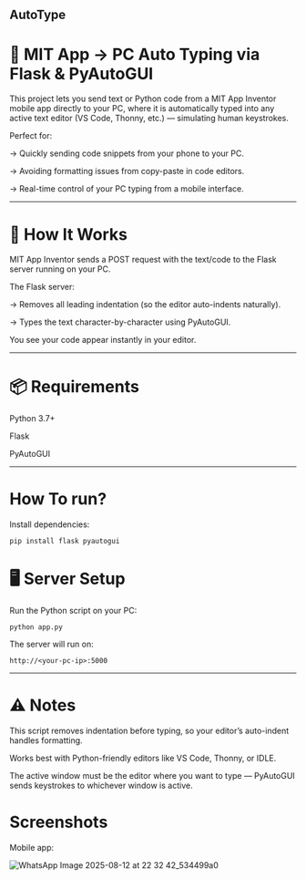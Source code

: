 ## AutoType

# 📲 MIT App → PC Auto Typing via Flask & PyAutoGUI

This project lets you send text or Python code from a MIT App Inventor mobile app directly to your PC, where it is automatically typed into any active text editor (VS Code, Thonny, etc.) — simulating human keystrokes.

Perfect for:

-> Quickly sending code snippets from your phone to your PC.

-> Avoiding formatting issues from copy-paste in code editors.

-> Real-time control of your PC typing from a mobile interface.

---

# 🚀 How It Works
MIT App Inventor sends a POST request with the text/code to the Flask server running on your PC.

The Flask server:

-> Removes all leading indentation (so the editor auto-indents naturally).

-> Types the text character-by-character using PyAutoGUI.

You see your code appear instantly in your editor.

---

# 📦 Requirements

Python 3.7+

Flask

PyAutoGUI

---

# How To run?

 Install dependencies:
 
    pip install flask pyautogui

# 🖥 Server Setup

Run the Python script on your PC:

    python app.py

The server will run on:

    http://<your-pc-ip>:5000

---

# ⚠️ Notes

This script removes indentation before typing, so your editor’s auto-indent handles formatting.

Works best with Python-friendly editors like VS Code, Thonny, or IDLE.

The active window must be the editor where you want to type — PyAutoGUI sends keystrokes to whichever window is active.

# Screenshots

 Mobile app:
 
![WhatsApp Image 2025-08-12 at 22 32 42_534499a0](https://github.com/user-attachments/assets/51da8edb-6ea7-49bd-b518-6cd65116a5c7)
